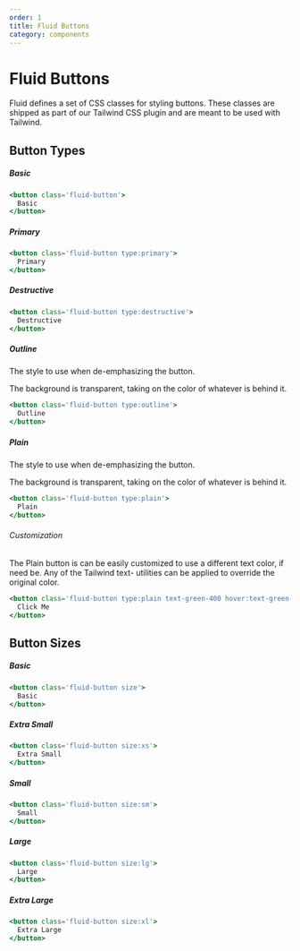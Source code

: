 ```yaml
---
order: 1
title: Fluid Buttons
category: components
---
```


# Fluid Buttons

Fluid defines a set of CSS classes for styling buttons. These classes are shipped as part of our Tailwind CSS plugin and are meant to be used with Tailwind.

## Button Types

##### Basic

```hbs preview-template
<button class='fluid-button'>
  Basic
</button>
```

##### Primary

```hbs preview-template
<button class='fluid-button type:primary'>
  Primary
</button>
```

##### Destructive

```hbs preview-template
<button class='fluid-button type:destructive'>
  Destructive
</button>
```

##### Outline

The style to use when de-emphasizing the button.

The background is transparent, taking on the color of whatever is behind it.

```hbs preview-template
<button class='fluid-button type:outline'>
  Outline
</button>
```

##### Plain

The style to use when de-emphasizing the button.

The background is transparent, taking on the color of whatever is behind it.

```hbs preview-template
<button class='fluid-button type:plain'>
  Plain
</button>
```

###### Customization

The Plain button is can be easily customized to use a different text color, if need be. Any of the Tailwind text- utilities can be applied to override the original color.

```hbs preview-template
<button class='fluid-button type:plain text-green-400 hover:text-green-500'>
  Click Me
</button>
```

## Button Sizes

##### Basic

```hbs preview-template
<button class='fluid-button size'>
  Basic
</button>
```

##### Extra Small

```hbs preview-template
<button class='fluid-button size:xs'>
  Extra Small
</button>
```

##### Small

```hbs preview-template
<button class='fluid-button size:sm'>
  Small
</button>
```

##### Large

```hbs preview-template
<button class='fluid-button size:lg'>
  Large
</button>
```

##### Extra Large

```hbs preview-template
<button class='fluid-button size:xl'>
  Extra Large
</button>
```
